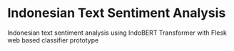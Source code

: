 # Indonesian Text Sentiment Analysis
Indonesian text sentiment analysis using IndoBERT Transformer with Flesk web based classifier prototype
